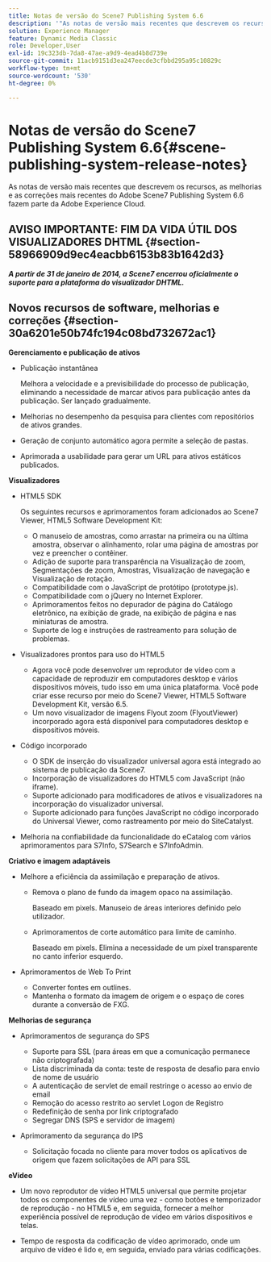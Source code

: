```yaml
---
title: Notas de versão do Scene7 Publishing System 6.6
description: '"As notas de versão mais recentes que descrevem os recursos, aprimoramentos e correções mais recentes do Adobe Scene7 Publishing System 6.6, parte da solução Adobe Experience Manager na Adobe Experience Cloud."'
solution: Experience Manager
feature: Dynamic Media Classic
role: Developer,User
exl-id: 19c323db-7da8-47ae-a9d9-4ead4b8d739e
source-git-commit: 11acb9151d3ea247eecde3cfbbd295a95c10829c
workflow-type: tm+mt
source-wordcount: '530'
ht-degree: 0%

---
```


# Notas de versão do Scene7 Publishing System 6.6{#scene-publishing-system-release-notes}

As notas de versão mais recentes que descrevem os recursos, as melhorias e as correções mais recentes do Adobe Scene7 Publishing System 6.6 fazem parte da Adobe Experience Cloud.

## AVISO IMPORTANTE: FIM DA VIDA ÚTIL DOS VISUALIZADORES DHTML {#section-58966909d9ec4eacbb6153b83b1642d3}

***A partir de 31 de janeiro de 2014, a Scene7 encerrou oficialmente o suporte para a plataforma do visualizador DHTML.***

## Novos recursos de software, melhorias e correções {#section-30a6201e50b74fc194c08bd732672ac1}

**Gerenciamento e publicação de ativos**

* Publicação instantânea

   Melhora a velocidade e a previsibilidade do processo de publicação, eliminando a necessidade de marcar ativos para publicação antes da publicação. Ser lançado gradualmente.

* Melhorias no desempenho da pesquisa para clientes com repositórios de ativos grandes.
* Geração de conjunto automático agora permite a seleção de pastas.
* Aprimorada a usabilidade para gerar um URL para ativos estáticos publicados.

**Visualizadores**

* HTML5 SDK

   Os seguintes recursos e aprimoramentos foram adicionados ao Scene7 Viewer, HTML5 Software Development Kit:

   * O manuseio de amostras, como arrastar na primeira ou na última amostra, observar o alinhamento, rolar uma página de amostras por vez e preencher o contêiner.
   * Adição de suporte para transparência na Visualização de zoom, Segmentações de zoom, Amostras, Visualização de navegação e Visualização de rotação.
   * Compatibilidade com o JavaScript de protótipo (prototype.js).
   * Compatibilidade com o jQuery no Internet Explorer.
   * Aprimoramentos feitos no depurador de página do Catálogo eletrônico, na exibição de grade, na exibição de página e nas miniaturas de amostra.
   * Suporte de log e instruções de rastreamento para solução de problemas.

* Visualizadores prontos para uso do HTML5

   * Agora você pode desenvolver um reprodutor de vídeo com a capacidade de reproduzir em computadores desktop e vários dispositivos móveis, tudo isso em uma única plataforma. Você pode criar esse recurso por meio do Scene7 Viewer, HTML5 Software Development Kit, versão 6.5.
   * Um novo visualizador de imagens Flyout zoom (FlyoutViewer) incorporado agora está disponível para computadores desktop e dispositivos móveis.

* Código incorporado

   * O SDK de inserção do visualizador universal agora está integrado ao sistema de publicação da Scene7.
   * Incorporação de visualizadores do HTML5 com JavaScript (não iframe).
   * Suporte adicionado para modificadores de ativos e visualizadores na incorporação do visualizador universal.
   * Suporte adicionado para funções JavaScript no código incorporado do Universal Viewer, como rastreamento por meio do SiteCatalyst.

* Melhoria na confiabilidade da funcionalidade do eCatalog com vários aprimoramentos para S7Info, S7Search e S7InfoAdmin.

**Criativo e imagem adaptáveis**

* Melhore a eficiência da assimilação e preparação de ativos.

   * Remova o plano de fundo da imagem opaco na assimilação.

      Baseado em pixels. Manuseio de áreas interiores definido pelo utilizador.
   * Aprimoramentos de corte automático para limite de caminho.

      Baseado em pixels. Elimina a necessidade de um pixel transparente no canto inferior esquerdo.

* Aprimoramentos de Web To Print

   * Converter fontes em outlines.
   * Mantenha o formato da imagem de origem e o espaço de cores durante a conversão de FXG.

**Melhorias de segurança**

* Aprimoramentos de segurança do SPS

   * Suporte para SSL (para áreas em que a comunicação permanece não criptografada)
   * Lista discriminada da conta: teste de resposta de desafio para envio de nome de usuário
   * A autenticação de servlet de email restringe o acesso ao envio de email
   * Remoção do acesso restrito ao servlet Logon de Registro
   * Redefinição de senha por link criptografado
   * Segregar DNS (SPS e servidor de imagem)

* Aprimoramento da segurança do IPS

   * Solicitação focada no cliente para mover todos os aplicativos de origem que fazem solicitações de API para SSL

**eVideo**

* Um novo reprodutor de vídeo HTML5 universal que permite projetar todos os componentes de vídeo uma vez - como botões e temporizador de reprodução - no HTML5 e, em seguida, fornecer a melhor experiência possível de reprodução de vídeo em vários dispositivos e telas.

* Tempo de resposta da codificação de vídeo aprimorado, onde um arquivo de vídeo é lido e, em seguida, enviado para várias codificações.
